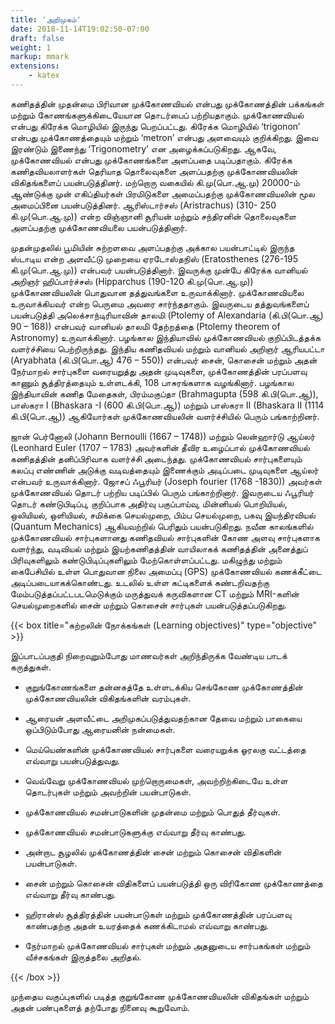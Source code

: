 ```yaml
---
title: 'அறிமுகம்'
date: 2018-11-14T19:02:50-07:00
draft: false
weight: 1
markup: mmark
extensions:
    - katex
---
```


கணிதத்தின் முதன்மை பிரிவான முக்கோணவியல் என்பது
முக்கோணத்தின் பக்கங்கள் மற்றும் கோணங்களுக்கிடையேயான
தொடர்பைப் பற்றியதாகும். முக்கோணவியல் என்பது கிரேக்க
மொழியில் இருந்து பெறப்பட்டது. கிரேக்க மொழியில் ‘trigonon’ என்பது
முக்கோணத்தையும் மற்றும் ‘metron’ என்பது அளவையும் குறிக்கிறது.
இவை இரண்டும் இணைந்து ‘Trigonometry’ என அழைக்கப்படுகிறது.
ஆகவே, முக்கோணவியல் என்பது முக்கோணங்களை அளப்பதை
படிப்பதாகும். கிரேக்க கணிதவியலாளர்கள் தெரியாத தொலைவுகளை
அளப்பதற்கு முக்கோணவியலின் விகிதங்களைப் பயன்படுத்தினர்.
மற்றொரு வகையில் கி.மு(பொ.ஆ.மு) 20000-ம் ஆண்டுக்கு முன்
எகிப்தியர்கள் பிரமிடுகளை அமைப்பதற்கு முக்கோணவியலின்
மூல அமைப்பினை பயன்படுத்தினர். ஆரிஸ்டார்சஸ் (Aristrachus)
(310- 250 கி.மு(பொ.ஆ.மு)) என்ற விஞ்ஞானி சூரியன் மற்றும்
சந்திரனின் தொலைவுகளை அளப்பதற்கு முக்கோணவியலை பயன்படுத்தினார்.

முதன்முதலில் பூமியின் சுற்றளவை அளப்பதற்கு அக்கால பயன்பாட்டில் இருந்த ஸ்டாடிய
என்ற அளவீட்டு முறையை ஏரடோஸ்தநிஸ் (Eratosthenes (276-195 கி.மு(பொ.ஆ.மு)) என்பவர்
பயன்படுத்தினார். இவருக்கு முன்பே கிரேக்க வானியல் அறிஞர் ஹிப்பார்ச்சஸ் (Hipparchus (190-120
கி.மு(பொ.ஆ.மு)) முக்கோணவியலின் பொதுவான தத்துவங்களை உருவாக்கினார். முக்கோணவியலை
உருவாக்கியவர் என்ற பெருமை அவரை சார்ந்ததாகும். இவருடைய தத்துவங்களைப் பயன்படுத்தி
அலெக்சாந்டிரியாவின் தாலமி (Ptolemy of Alexandaria (கி.பி(பொ.ஆ) 90 – 168)) என்பவர் வானியல்
தாலமி தேற்றத்தை (Ptolemy theorem of Astronomy) உருவாக்கினார். பழங்கால இந்தியாவில்
முக்கோணவியல் குறிப்பிடத்தக்க வளர்ச்சியை பெற்றிருந்தது. இந்திய கணிதவியல் மற்றும் வானியல்
அறிஞர் ஆரியபட்டா (Aryabhata (கி.பி(பொ.ஆ) 476 – 550)) என்பவர் சைன், கொசைன் மற்றும் அதன்
நேர்மாறல் சார்புகளை வரையறுத்து அதன் முடிவுகளை, முக்கோணத்தின் பரப்பளவு காணும்
சூத்திரத்தையும் உள்ளடக்கி, 108 பாசுரங்களாக வழங்கினார். பழங்கால இந்தியாவின் கணித
மேதைகள், பிரம்மகுப்தா (Brahmagupta (598 கி.பி(பொ.ஆ)), பாஸ்கரா I (Bhaskara -I (600 கி.பி(பொ.ஆ))
மற்றும் பாஸ்கரா II (Bhaskara II (1114 கி.பி(பொ.ஆ)) ஆகியோர்கள் முக்கோணவியலின் வளர்ச்சியில்
பெரும் பங்காற்றினர்.

ஜான் பெர்னோலி (Johann Bernoulli (1667 – 1748)) மற்றும் லென்ஹார்டு ஆய்லர் (Leonhard Euler
(1707 – 1783) அவர்களின் தீவிர உழைப்பால் முக்கோணவியல் கணிதத்தின் தனிப்பிரிவாக வளர்ச்சி
அடைந்தது. முக்கோணவியல் சார்புகளையும் கலப்பு எண்ணின் அடுக்கு வடிவத்தையும் இணைக்கும்
அடிப்படை முடிவுகளை ஆய்லர் என்பவர் உருவாக்கினார். ஜோசப் ஃபூரியர் (Joseph fourier (1768 -1830))
அவர்கள் முக்கோணவியல் தொடர் பற்றிய படிப்பில் பெரும் பங்காற்றினார். இவருடைய ஃபூரியர் தொடர்
கண்டுபிடிப்பு, குறிப்பாக அதிர்வு பகுப்பாய்வு, மின்னியல் பொறியியல், ஒலியியல், ஒளியியல், சமிக்கை
செயல்முறை, பிம்ப செயல்முறை, பகவு இயந்திரவியல் (Quantum Mechanics) ஆகியவற்றில் பெரிதும்
பயன்படுகிறது. நவீன காலங்களில் முக்கோணவியல் சார்புகளானது கணிதவியல் சார்புகளின் கோண
அளவு சார்புகளாக வளர்ந்து, வடிவியல் மற்றும் இயற்கணிதத்தின் வாயிலாகக் கணிதத்தின் அனைத்துப்
பிரிவுகளிலும் கண்டுபிடிப்புகளிலும் மேற்கொள்ளப்பட்டது. மகிழுந்து மற்றும் கைபேசியில் உள்ள
பொதுவான நிலை அமைப்பு (GPS) முக்கோணவியல் கணக்கீட்டை அடிப்படையாகக்கொண்டது. உடலில்
உள்ள கட்டிகளைக் கண்டறிவதற்கு மேம்படுத்தப்பட்டபடமெடுக்கும் மருத்துவக் கருவிகளான CT மற்றும்
MRI-களின் செயல்முறைகளில் சைன் மற்றும் கொசைன் சார்புகள் பயன்படுத்தப்படுகிறது.

{{< box title="கற்றலின் நோக்கங்கள் (Learning objectives)" type="objective" >}}

இப்பாடப்பகுதி நிறைவுறும்போது மாணவர்கள் அறிந்திருக்க வேண்டிய பாடக் கருத்துகள்.

- குறுங்கோணங்களை தன்னகத்தே உள்ளடக்கிய செங்கோண முக்கோணத்தின்
முக்கோணவியலின் விகிதங்களின் வரம்புகள்.

- ஆரையன் அளவீட்டை அறிமுகப்படுத்துவதற்கான தேவை மற்றும் பாகையை
ஒப்பிடும்போது ஆரையனின் நன்மைகள்.

- மெய்யெண்களின் முக்கோணவியல் சார்புகளை வரையறுக்க ஓரலகு வட்டத்தை
எவ்வாறு பயன்படுத்துவது.

- வெவ்வேறு முக்கோணவியல் முற்றொருமைகள், அவற்றிற்கிடையே உள்ள தொடர்புகள்
மற்றும் அவற்றின் பயன்பாடுகள்.

- முக்கோணவியல் சமன்பாடுகளின் முதன்மை மற்றும் பொதுத் தீர்வுகள்.

- முக்கோணவியல் சமன்பாடுகளுக்கு எவ்வாறு தீர்வு காண்பது.

- அன்றாட சூழலில் முக்கோணத்தின் சைன் மற்றும் கொசைன் விதிகளின் பயன்பாடுகள்.

- சைன் மற்றும் கொசைன் விதிகளைப் பயன்படுத்தி ஒரு விரிகோண முக்கோணத்தை
எவ்வாறு தீர்வு காண்பது.

- ஹிரான்ஸ் சூத்திரத்தின் பயன்பாடுகள் மற்றும் முக்கோணத்தின் பரப்பளவு காண்பதற்கு
அதன் உயரத்தைக் கணக்கிடாமல் எவ்வாறு காண்பது.

- நேர்மாறல் முக்கோணவியல் சார்புகள் மற்றும் அதனுடைய சார்பகங்கள் மற்றும்
வீச்சகங்கள் இருத்தலை அறிதல்.

{{< /box >}}

முந்தைய வகுப்புகளில் படித்த குறுங்கோண முக்கோணவியலின் விகிதங்கள் மற்றும் அதன்
பண்புகளைத் தற்போது நினைவு கூறுவோம்.
